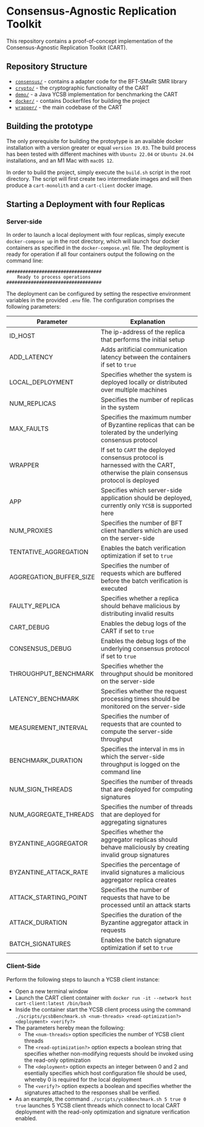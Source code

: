 # Consensus-Agnostic Replication Toolkit

This repository contains a proof-of-concept implementation of the Consensus-Agnostic Replication Toolkit (CART).

## Repository Structure
 * [`consensus/`](consensus) - contains a adapter code for the BFT-SMaRt SMR library
 * [`crypto/`](crypto) - the cryptographic functionality of the CART
 * [`demo/`](demo) - a Java YCSB implementation for benchmarking the CART
 * [`docker/`](docker) - contains Dockerfiles for building the project
 * [`wrapper/`](results) - the main codebase of the CART

## Building the prototype
The only prerequisite for building the protoytype is an available docker installation with a version greater or equal `version 19.03`. 
The build process has been tested with different machines with `Ubuntu 22.04` or `Ubuntu 24.04` installations, and an M1 Mac with `macOS 12`.  

In order to build the project, simply execute the `build.sh` script in the root directory.
The script will first create two intermediate images and will then produce a `cart-monolith` and a `cart-client` docker image.

## Starting a Deployment with four Replicas
### Server-side
In order to launch a local deployment with four replicas, simply execute `docker-compose up` in the root directory, which will launch four docker containers as specified in the `docker-compose.yml` file.
The deployment is ready for operation if all four containers output the following on the command line:
```
###################################
	Ready to process operations    
###################################
```

The deployment can be configured by setting the respective environment variables in the provided `.env` file. 
The configuration comprises the following parameters:

| Parameter | Explanation |
|----------|-------------|
| ID_HOST| The ip-address of the replica that performs the initial setup |
| ADD_LATENCY | Adds aritificial communication latency between the containers if set to `true` |
| LOCAL_DEPLOYMENT | Specifies whether the system is deployed locally or distributed over multiple machines |
| NUM_REPLICAS | Specifies the number of replicas in the system |
| MAX_FAULTS | Specifies the maximum number of Byzantine replicas that can be tolerated by the underlying consensus protocol |
| WRAPPER | If set to `CART` the deployed consensus protocol is harnessed with the CART, otherwise the plain consensus protocol is deployed |
| APP | Specifies which server-side application should be deployed, currently only `YCSB` is supported here|
| NUM_PROXIES | Specifies the number of BFT client handlers which are used on the server-side |
| TENTATIVE_AGGREGATION | Enables the batch verification optimization if set to `true` |
| AGGREGATION_BUFFER_SIZE | Specifies the number of requests which are buffered before the batch verification is executed |
| FAULTY_REPLICA | Specifies whether a replica should behave malicious by distributing invalid results |
| CART_DEBUG | Enables the debug logs of the CART if set to `true`|
| CONSENSUS_DEBUG | Enables the debug logs of the underlying consensus protocol if set to `true` |
| THROUGHPUT_BENCHMARK | Specifies whether the throughput should be monitored on the server-side |
| LATENCY_BENCHMARK | Specifies whether the request processing times should be monitored on the server-side |
| MEASUREMENT_INTERVAL | Specifies the number of requests that are counted to compute the server-side throughput |
| BENCHMARK_DURATION | Specifies the interval in ms in which the server-side throughput is logged on the command line |
| NUM_SIGN_THREADS | Specifies the number of threads that are deployed for computing signatures |
| NUM_AGGREGATE_THREADS | Specifies the number of threads that are deployed for aggregating signatures |
| BYZANTINE_AGGREGATOR | Specifies whether the aggregator replicas should behave maliciously by creating invalid group signatures |
| BYZANTINE_ATTACK_RATE | Specifies the percentage of invalid signatures a malicious aggregator replica creates |
| ATTACK_STARTING_POINT | Specifies the number of requests that have to be processed until an attack starts |
| ATTACK_DURATION | Specifies the duration of the Byzantine aggregator attack in requests |
| BATCH_SIGNATURES | Enables the batch signature optimization if set to `true` |


### Client-Side
Perform the following steps to launch a YCSB client instance:
* Open a new terminal window
* Launch the CART client container with `docker run -it --network host cart-client:latest /bin/bash`
* Inside the container start the YCSB client process using the command `./scripts/ycsbBenchmark.sh <num-threads> <read-optimization?> <deployment> <verify?>`
* The parameters hereby mean the following:
	* The `<num-threads>` option specificies the number of YCSB client threads
	* The `<read-optimization?>` option expects a boolean string that specifies whether non-modifying requests should be invoked using the read-only optimization
	* The `<deployment>` option expects an integer between 0 and 2 and esentially specifies which host configuration file should be used, whereby 0 is required for the local deployment
	* The `<verify?>` option expects a boolean and specifies whether the signatures attached to the responses shall be verified.
* As an example, the command  `./scripts/ycsbBenchmark.sh 5 true 0 true` launches 5 YCSB client threads which connect to local CART deployment with the read-only optimization and signature verification enabled.


